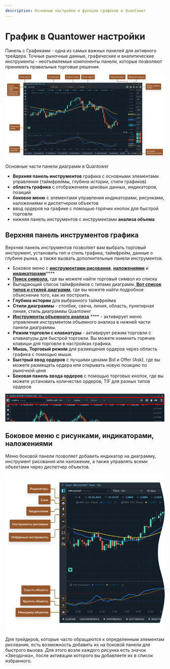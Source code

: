 ```yaml
---
description: Основные настройки и функции графиков в Quantower
---
```


# График в Quantower настройки

Панель с Графиками - одна из самых важных панелей для активного трейдера. Точные рыночные данные, графические и аналитические инструменты - неотъемлемые компоненты панели, которые позволяют принимать правильные торговые решения.

![Панель с Графиками - одна из самых важных панелей для активного трейдера](../../.gitbook/assets/chartcommon.png)

Основные части панели диаграмм в Quantower

* **Верхняя панель инструментов** графика с основными элементами управления (таймфреймы, глубина истории, стили графиков)
* &#x20;**область графика** с отображением ценовых данных, индикаторов, позиций
* &#x20;**боковое меню** с элементами управления индикаторами, рисунками, наложениями и диспетчером объектов
* ввод ордеров на графике с помощью горячих кнопок для быстрой торговли
* нижняя панель инструментов с инструментами **анализа объема**

## Верхняя панель инструментов графика

Верхняя панель инструментов позволяет вам выбрать торговый инструмент, установить тип и стиль графика, таймфрейм, данные о глубине рынка, а также вызвать дополнительные панели инструментов.

* Боковое меню с [**инструментами рисования**](https://app.gitbook.com/@quantower/s/quantower-ru/\~/drafts/-MamLTWw6L0Sl7XngBX2/analytics-panels/chart/drawing-tools), [**наложениями**](https://app.gitbook.com/@quantower/s/quantower-ru/\~/drafts/-MamLTWw6L0Sl7XngBX2/analytics-panels/chart/chart-overlays) и [**индикаторами**](https://app.gitbook.com/@quantower/s/quantower-ru/\~/drafts/-MamLTWw6L0Sl7XngBX2/analytics-panels/chart/technical-indicators)****
* &#x20;[**Поиск символа**](https://app.gitbook.com/@quantower/s/quantower-ru/\~/drafts/-MamLTWw6L0Sl7XngBX2/general-settings/instruments-lookup)**,** где вы можете найти торговый символ из списка
* Выпадающий список таймфреймов с типами диаграмм.[ **Вот список типов и стилей диаграмм**](https://help.quantower.com/analytics-panels/chart/chart-types), где вы можете найти подробное объяснение того, как их построить.
* **Глубина истории** для выбранного таймфрейма
* **Стили диаграммы** - столбик, свеча, линия, область, пунктирная линия, стиль диаграммы Quantower
* [**Инструменты объемного анализа**](https://app.gitbook.com/@quantower/s/quantower-ru/\~/drafts/-MamLTWw6L0Sl7XngBX2/analytics-panels/chart/volume-analysis-tools) **** - активирует меню управления инструментом объемного анализа в нижней части панели диаграммы.
* **Режим торговли с клавиатуры** - активирует режим торговли с клавиатуры для быстрой торговли. Вы можете изменить горячие клавиши для торговли в настройках графика.
* **Мышь, Торговый режим** для размещения ордеров через область графика с помощью мыши.
* **Быстрый ввод ордеров** с лучшими ценами Bid и Offer (Ask), где вы можете размещать ордера или открывать новую позицию по рыночной цене
* **Боковая панель ввода ордеров** с помощью торговых кнопок, где вы можете установить количество ордеров, TIF для разных типов ордеров

![Основная или верхняя панель инструментов с основными элементами управления](../../.gitbook/assets/verkhnyaya-panel-grafika-quantower.png)

## Боковое меню с рисунками, индикаторами, наложениями

Меню боковой панели позволяет добавить индикатор на диаграмму, инструмент рисования или наложение, а также управлять всеми объектами через диспетчер объектов.

![](../../.gitbook/assets/bokovoe-menyu.png)

Для трейдеров, которые часто обращаются к определенным элементам рисования, есть возможность добавить их на боковой панели для быстрого вызова. Для этого возле каждого рисунка есть значок «Звездочка», после активации которого вы добавляете их в список избранного.
